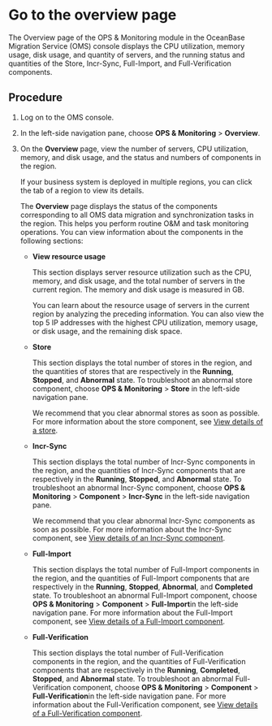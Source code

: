 # Go to the overview page

The Overview page of the OPS & Monitoring module in the OceanBase Migration Service (OMS) console displays the CPU utilization, memory usage, disk usage, and quantity of servers, and the running status and quantities of the Store, Incr-Sync, Full-Import, and Full-Verification components.

## Procedure

1. Log on to the OMS console.

2. In the left-side navigation pane, choose **OPS & Monitoring** > **Overview**.

3. On the **Overview** page, view the number of servers, CPU utilization, memory, and disk usage, and the status and numbers of components in the region.

   If your business system is deployed in multiple regions, you can click the tab of a region to view its details.

   The **Overview** page displays the status of the components corresponding to all OMS data migration and synchronization tasks in the region. This helps you perform routine O&M and task monitoring operations. You can view information about the components in the following sections:

   * **View resource usage**

      This section displays server resource utilization such as the CPU, memory, and disk usage, and the total number of servers in the current region. The memory and disk usage is measured in GB.

      You can learn about the resource usage of servers in the current region by analyzing the preceding information. You can also view the top 5 IP addresses with the highest CPU utilization, memory usage, or disk usage, and the remaining disk space.

   * **Store**

      This section displays the total number of stores in the region, and the quantities of stores that are respectively in the **Running**, **Stopped**, and **Abnormal** state. To troubleshoot an abnormal store component, choose **OPS & Monitoring** > **Store** in the left-side navigation pane.

      We recommend that you clear abnormal stores as soon as possible. For more information about the store component, see [View details of a store](400.components/100.store/200.view-details-of-a-store.md).

   * **Incr-Sync**

      This section displays the total number of Incr-Sync components in the region, and the quantities of Incr-Sync components that are respectively in the **Running**, **Stopped**, and **Abnormal** state. To troubleshoot an abnormal Incr-Sync component, choose **OPS & Monitoring** > **Component** > **Incr-Sync** in the left-side navigation pane.

      We recommend that you clear abnormal Incr-Sync components as soon as possible. For more information about the Incr-Sync component, see [View details of an Incr-Sync component](400.components/200.incr-sync/100.view-details-of-a-incr-sync.md).

   * **Full-Import**

      This section displays the total number of Full-Import components in the region, and the quantities of Full-Import components that are respectively in the **Running**, **Stopped**, **Abnormal**, and **Completed** state. To troubleshoot an abnormal Full-Import component, choose **OPS & Monitoring** \> **Component** \> **Full-Import**in the left-side navigation pane. For more information about the Full-Import component, see [View details of a Full-Import component](400.components/300.full-import/100.view-details-of-a-full-import.md).

   * **Full-Verification**

      This section displays the total number of Full-Verification components in the region, and the quantities of Full-Verification components that are respectively in the **Running**, **Completed**, **Stopped**, and **Abnormal** state. To troubleshoot an abnormal Full-Verification component, choose **OPS & Monitoring** \> **Component** \> **Full-Verification**in the left-side navigation pane. For more information about the Full-Verification component, see [View details of a Full-Verification component](400.components/400.full-verify/100.view-the-information-about-a-full-verify.md).

